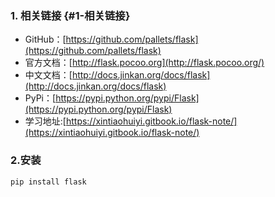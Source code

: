 ### 1. 相关链接 {#1-相关链接}

* GitHub：[https://github.com/pallets/flask](https://github.com/pallets/flask)
* 官方文档：[http://flask.pocoo.org](http://flask.pocoo.org/)
* 中文文档：[http://docs.jinkan.org/docs/flask](http://docs.jinkan.org/docs/flask)
* PyPi：[https://pypi.python.org/pypi/Flask](https://pypi.python.org/pypi/Flask)
* 学习地址:[https://xintiaohuiyi.gitbook.io/flask-note/](https://xintiaohuiyi.gitbook.io/flask-note/)

### 2.安装

```
pip install flask
```



